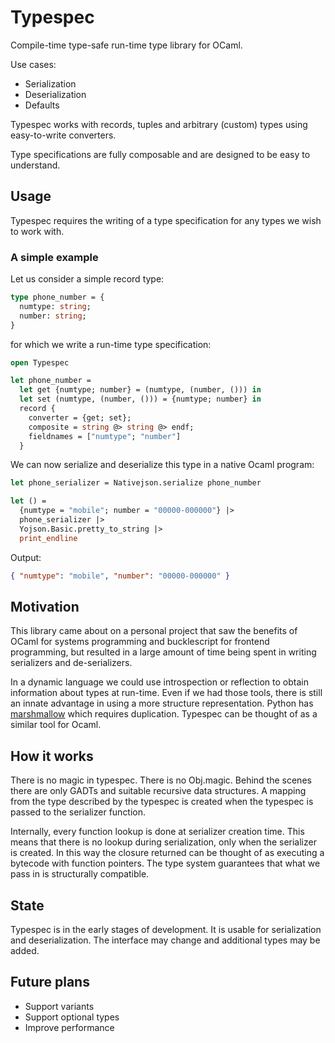 # Typespec

Compile-time type-safe run-time type library for OCaml.

Use cases:
 * Serialization
 * Deserialization
 * Defaults

Typespec works with records, tuples and arbitrary (custom) types using easy-to-write converters.

Type specifications are fully composable and are designed to be easy to
understand. 

## Usage

Typespec requires the writing of a type specification for any types we wish to work with. 

### A simple example


Let us consider a simple record type:


```ocaml
type phone_number = {
  numtype: string;
  number: string;
}
```

for which we write a run-time type specification:

```ocaml
open Typespec

let phone_number = 
  let get {numtype; number} = (numtype, (number, ())) in
  let set (numtype, (number, ())) = {numtype; number} in
  record {
    converter = {get; set};
    composite = string @> string @> endf;
    fieldnames = ["numtype"; "number"]
  }
```

We can now serialize and deserialize this type in a native Ocaml program:

```ocaml
let phone_serializer = Nativejson.serialize phone_number

let () = 
  {numtype = "mobile"; number = "00000-000000"} |> 
  phone_serializer |> 
  Yojson.Basic.pretty_to_string |> 
  print_endline

```

Output:
```json
{ "numtype": "mobile", "number": "00000-000000" }
```

## Motivation

This library came about on a personal project that saw the benefits of OCaml for systems programming and bucklescript for frontend programming, but resulted in a large amount of time being spent in writing serializers and de-serializers.

In a dynamic language we could use introspection or reflection to obtain information about types at run-time. Even if we had those tools, there is still an innate advantage in using a more structure representation. Python has [marshmallow](https://github.com/marshmallow-code/marshmallow) which requires duplication. Typespec can be thought of as a similar tool for Ocaml.

## How it works

There is no magic in typespec. There is no Obj.magic.  Behind the scenes
there are only GADTs and suitable recursive data structures. A mapping from
the type described by the typespec is created when the typespec is passed to
the serializer function.

Internally, every function lookup is done at serializer creation time. This means that there is no lookup during serialization, only when the serializer is created. In this way the closure returned can be thought of as executing a bytecode with function pointers. The type system guarantees that what we pass in is structurally compatible.

## State

Typespec is in the early stages of development. It is usable for
serialization and deserialization. The interface may change and additional
types may be added.

## Future plans

* Support variants
* Support optional types
* Improve performance
